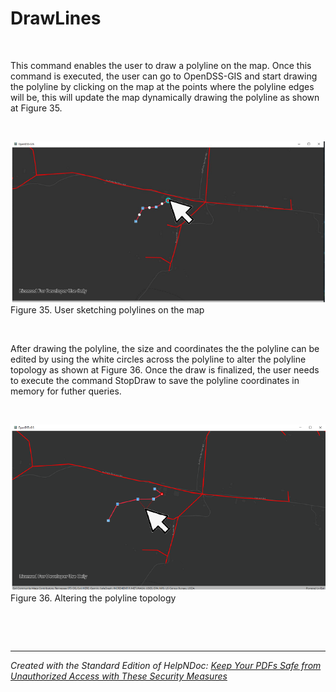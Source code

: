 # DrawLines

&nbsp;

This command enables the user to draw a polyline on the map. Once this command is executed, the user can go to OpenDSS-GIS and start drawing the polyline by clicking on the map at the points where the polyline edges will be, this will update the map dynamically drawing the polyline as shown at Figure 35.

&nbsp;

![Image](<lib/NewItem153.png>)\
Figure 35. User sketching polylines on the map&nbsp;

&nbsp;

After drawing the polyline, the size and coordinates the the polyline can be edited by using the white circles across the polyline to alter the polyline topology as shown at Figure 36. Once the draw is finalized, the user needs to execute the command StopDraw to save the polyline coordinates in memory for futher queries.

&nbsp;

![Image](<lib/NewItem154.png>)\
Figure 36. Altering the polyline topology

&nbsp;

&nbsp;


***
_Created with the Standard Edition of HelpNDoc: [Keep Your PDFs Safe from Unauthorized Access with These Security Measures](<https://www.helpndoc.com/step-by-step-guides/how-to-generate-an-encrypted-password-protected-pdf-document/>)_
